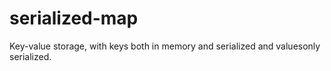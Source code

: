 # serialized-map
Key-value storage, with keys both in memory and serialized and valuesonly serialized.
